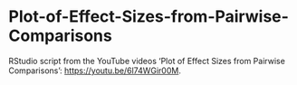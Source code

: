 # Plot-of-Effect-Sizes-from-Pairwise-Comparisons
RStudio script from the YouTube videos ‘Plot of Effect Sizes from Pairwise Comparisons’: https://youtu.be/6l74WGir00M.
